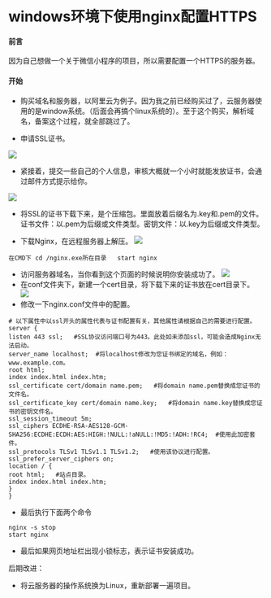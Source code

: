 # windows环境下使用nginx配置HTTPS

#### 前言

因为自己想做一个关于微信小程序的项目，所以需要配置一个HTTPS的服务器。


#### 开始
* 购买域名和服务器，以阿里云为例子。因为我之前已经购买过了，云服务器使用的是window系统。（后面会再搞个linux系统的）。至于这个购买，解析域名，备案这个过程，就全部跳过了。


* 申请SSL证书。

![](https://user-gold-cdn.xitu.io/2020/5/4/171defdf9e5a73b1?w=1302&h=722&f=png&s=105235)

* 紧接着，提交一些自己的个人信息，审核大概就一个小时就能发放证书，会通过邮件方式提示给你。

![](https://user-gold-cdn.xitu.io/2020/5/4/171deff31ab56bdd?w=1037&h=150&f=png&s=17180)

* 将SSL的证书下载下来，是个压缩包。里面放着后缀名为.key和.pem的文件。证书文件：以.pem为后缀或文件类型。密钥文件：以.key为后缀或文件类型。

* 下载Nginx，在远程服务器上解压。
![](https://user-gold-cdn.xitu.io/2020/5/4/171df0f848bfe3f9?w=1213&h=418&f=png&s=40079)
```
在CMD下 cd /nginx.exe所在目录   start nginx 
```
* 访问服务器域名，当你看到这个页面的时候说明你安装成功了。
![](https://user-gold-cdn.xitu.io/2020/5/4/171df17cb034307d?w=951&h=360&f=png&s=48733)
* 在conf文件夹下，新建一个cert目录，将下载下来的证书放在cert目录下。
![](https://user-gold-cdn.xitu.io/2020/5/4/171df11d770f9a33?w=592&h=132&f=png&s=8579)
* 修改一下nginx.conf文件中的配置。

```
# 以下属性中以ssl开头的属性代表与证书配置有关，其他属性请根据自己的需要进行配置。
server {
listen 443 ssl;   #SSL协议访问端口号为443。此处如未添加ssl，可能会造成Nginx无法启动。
server_name localhost;  #将localhost修改为您证书绑定的域名，例如：www.example.com。
root html;
index index.html index.htm;
ssl_certificate cert/domain name.pem;   #将domain name.pem替换成您证书的文件名。
ssl_certificate_key cert/domain name.key;   #将domain name.key替换成您证书的密钥文件名。
ssl_session_timeout 5m;
ssl_ciphers ECDHE-RSA-AES128-GCM-SHA256:ECDHE:ECDH:AES:HIGH:!NULL:!aNULL:!MD5:!ADH:!RC4;  #使用此加密套件。
ssl_protocols TLSv1 TLSv1.1 TLSv1.2;   #使用该协议进行配置。
ssl_prefer_server_ciphers on;   
location / {
root html;   #站点目录。
index index.html index.htm;   
}
}  

```

* 最后执行下面两个命令
```
nginx -s stop
start nginx
```



* 最后如果网页地址栏出现小锁标志，表示证书安装成功。

后期改进：
* 将云服务器的操作系统换为Linux，重新部署一遍项目。
